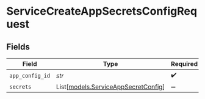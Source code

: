 # ServiceCreateAppSecretsConfigRequest


## Fields

| Field                                                                      | Type                                                                       | Required                                                                   | Description                                                                |
| -------------------------------------------------------------------------- | -------------------------------------------------------------------------- | -------------------------------------------------------------------------- | -------------------------------------------------------------------------- |
| `app_config_id`                                                            | *str*                                                                      | :heavy_check_mark:                                                         | N/A                                                                        |
| `secrets`                                                                  | List[[models.ServiceAppSecretConfig](../models/serviceappsecretconfig.md)] | :heavy_minus_sign:                                                         | N/A                                                                        |